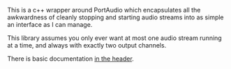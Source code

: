 This is a c++ wrapper around PortAudio which encapsulates all the awkwardness of cleanly stopping and starting audio streams into as simple an interface as I can manage.

This library assumes you only ever want at most one audio stream running at a time, and always with exactly two output channels.

There is basic documentation [in the header](include/bhas.h).
